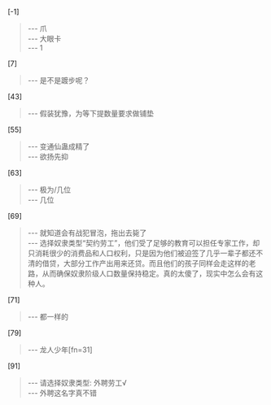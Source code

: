 
[-1] 
>--- 爪<br>
>--- 大眼卡<br>
>--- 1<br>

[7] 
>--- 是不是踱步呢？<br>

[43] 
>--- 假装犹豫，为等下提数量要求做铺垫<br>

[55] 
>--- 变通仙蛊成精了<br>
>--- 欲扬先抑<br>

[63] 
>--- 极为/几位<br>
>--- 几位<br>

[69] 
>--- 就知道会有战犯冒泡，拖出去毙了<br>
>--- 选择奴隶类型“契约劳工”，他们受了足够的教育可以担任专家工作，却只消耗很少的消费品和人口权利，只是因为他们被迫签了几乎一辈子都还不清的借贷，大部分工作产出用来还贷。而且他们的孩子同样会走这样的老路，从而确保奴隶阶级人口数量保持稳定。真的太傻了，现实中怎么会有这种人。<br>

[71] 
>--- 都一样的<br>

[79] 
>--- 龙人少年[fn=31]<br>

[91] 
>--- 请选择奴隶类型:  外聘劳工√<br>
>--- 外聘这名字真不错<br>
